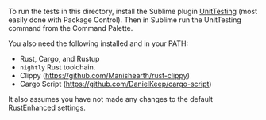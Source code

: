 To run the tests in this directory, install the Sublime plugin
[UnitTesting](https://github.com/randy3k/UnitTesting/) (most easily done with
Package Control).  Then in Sublime run the UnitTesting command from the
Command Palette.

You also need the following installed and in your PATH:
- Rust, Cargo, and Rustup
- `nightly` Rust toolchain.
- Clippy (https://github.com/Manishearth/rust-clippy)
- Cargo Script (https://github.com/DanielKeep/cargo-script)

It also assumes you have not made any changes to the default RustEnhanced
settings.
